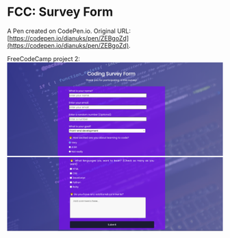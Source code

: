 # FCC: Survey Form

A Pen created on CodePen.io. Original URL: [https://codepen.io/dianuks/pen/ZEBgoZd](https://codepen.io/dianuks/pen/ZEBgoZd).

FreeCodeCamp project 2:
<img src="https://github.com/dianuks/git_test/blob/main/freecodecamp_projects/images/survey_1.png">
<img src="https://github.com/dianuks/git_test/blob/main/freecodecamp_projects/images/survey_2.png">
